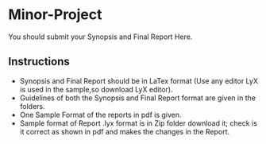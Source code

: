 # Minor-Project
You should submit your Synopsis and Final Report Here.

## Instructions
- Synopsis and Final Report should be in LaTex format (Use any editor LyX is used in the sample,so download LyX editor).
- Guidelines of both the Synopsis and Final Report format are given in the folders.
- One Sample Format of the reports in pdf is given.
- Sample format of Report .lyx format is in Zip folder download it; check is it correct as shown in pdf and makes the changes in the Report.



